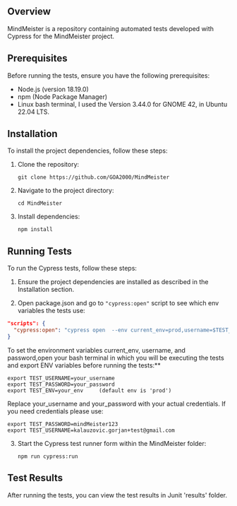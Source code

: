 ## Overview

MindMeister is a repository containing automated tests developed with Cypress for the MindMeister project.

## Prerequisites

Before running the tests, ensure you have the following prerequisites:

- Node.js (version 18.19.0)
- npm (Node Package Manager)
- Linux bash terminal, I used the Version 3.44.0 for GNOME 42, in Ubuntu 22.04 LTS.

## Installation

To install the project dependencies, follow these steps:

1. Clone the repository:

    ```git clone https://github.com/GOA2000/MindMeister```

2. Navigate to the project directory:

    ```cd MindMeister```

3. Install dependencies:

     ```npm install```

## Running Tests

To run the Cypress tests, follow these steps:

1. Ensure the project dependencies are installed as described in the Installation section.

2. Open package.json and go to `"cypress:open"` script to see which env variables the tests use:

```json
"scripts": {
  "cypress:open": "cypress open  --env current_env=prod,username=$TEST_USERNAME,password=$TEST_PASSWORD"
}
```
To set the environment variables current_env, username, and password,open your bash terminal in which you will be executing the tests and export ENV variables before running the tests:**

    export TEST_USERNAME=your_username
    export TEST_PASSWORD=your_password
    export TEST_ENV=your_env     (default env is 'prod')

Replace your_username and your_password with your actual credentials. If you need credentials please use:

    export TEST_PASSWORD=mindMeister123
    export TEST_USERNAME=kalauzovic.gorjan+test@gmail.com

3. Start the Cypress test runner form within the MindMeister folder:

    ```npm run cypress:run```

## Test Results

After running the tests, you can view the test results in Junit 'results' folder. 
